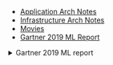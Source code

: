 
* [Application Arch Notes](App-Arch-README.md)
* [Infrastructure Arch Notes](INFRA-README.md)
* [Movies](MOVIES-README.md)
* [Gartner 2019 ML Report](2019.feb.gartner.ML.AI.DS.2020.REPORT.pdf)

<details>
  <summary> Gartner 2019 ML report </summary>
</details>


